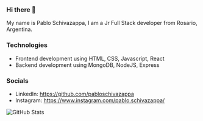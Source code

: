 ### Hi there 👋

My name is Pablo Schivazappa, I am a Jr Full Stack developer from Rosario, Argentina.


### Technologies

- Frontend development using HTML, CSS, Javascript, React
- Backend development using MongoDB, NodeJS, Express

### Socials

- LinkedIn: https://github.com/pabloschivazappa
- Instagram: https://www.instagram.com/pablo.schivazappa/

![GitHub Stats](https://github-readme-stats.vercel.app/api?username=pabloschivazappa&theme=midnight-purple)

<!--
**pabloschivazappa/pabloschivazappa** is a ✨ _special_ ✨ repository because its `README.md` (this file) appears on your GitHub profile.

Here are some ideas to get you started:

- 🔭 I’m currently working on ...
- 🌱 I’m currently learning ...
- 👯 I’m looking to collaborate on ...
- 🤔 I’m looking for help with ...
- 💬 Ask me about ...
- 📫 How to reach me: ...
- 😄 Pronouns: ...
- ⚡ Fun fact: ...
-->
